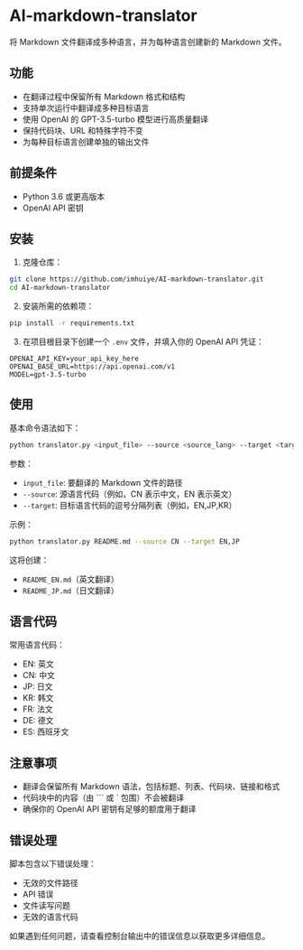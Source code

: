 # AI-markdown-translator
将 Markdown 文件翻译成多种语言，并为每种语言创建新的 Markdown 文件。

## 功能
- 在翻译过程中保留所有 Markdown 格式和结构
- 支持单次运行中翻译成多种目标语言
- 使用 OpenAI 的 GPT-3.5-turbo 模型进行高质量翻译
- 保持代码块、URL 和特殊字符不变
- 为每种目标语言创建单独的输出文件

## 前提条件
- Python 3.6 或更高版本
- OpenAI API 密钥

## 安装

1. 克隆仓库：
```bash
git clone https://github.com/imhuiye/AI-markdown-translator.git
cd AI-markdown-translator
```

2. 安装所需的依赖项：
```bash
pip install -r requirements.txt
```

3. 在项目根目录下创建一个 `.env` 文件，并填入你的 OpenAI API 凭证：
```
OPENAI_API_KEY=your_api_key_here
OPENAI_BASE_URL=https://api.openai.com/v1
MODEL=gpt-3.5-turbo
```

## 使用

基本命令语法如下：
```bash
python translator.py <input_file> --source <source_lang> --target <target_langs>
```

参数：
- `input_file`: 要翻译的 Markdown 文件的路径
- `--source`: 源语言代码（例如，CN 表示中文，EN 表示英文）
- `--target`: 目标语言代码的逗号分隔列表（例如，EN,JP,KR）

示例：
```bash
python translator.py README.md --source CN --target EN,JP
```

这将创建：
- `README_EN.md`（英文翻译）
- `README_JP.md`（日文翻译）

## 语言代码
常用语言代码：
- EN: 英文
- CN: 中文
- JP: 日文
- KR: 韩文
- FR: 法文
- DE: 德文
- ES: 西班牙文

## 注意事项
- 翻译会保留所有 Markdown 语法，包括标题、列表、代码块、链接和格式
- 代码块中的内容（由 ``` 或 ` 包围）不会被翻译
- 确保你的 OpenAI API 密钥有足够的额度用于翻译

## 错误处理
脚本包含以下错误处理：
- 无效的文件路径
- API 错误
- 文件读写问题
- 无效的语言代码

如果遇到任何问题，请查看控制台输出中的错误信息以获取更多详细信息。